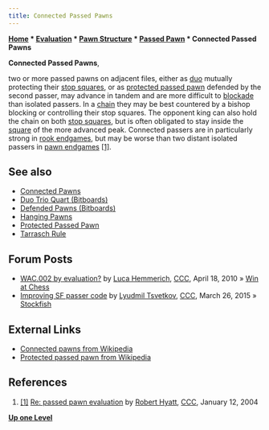```yaml
---
title: Connected Passed Pawns
---
```

**[Home](Home "Home") * [Evaluation](Evaluation "Evaluation") * [Pawn Structure](Pawn_Structure "Pawn Structure") * [Passed Pawn](Passed_Pawn "Passed Pawn") * Connected Passed Pawns**

**Connected Passed Pawns**,

two or more passed pawns on adjacent files, either as [duo](</Duo_Trio_Quart_(Bitboards)> "Duo Trio Quart (Bitboards)") mutually protecting their [stop squares](Stop_Square "Stop Square"), or as [protected passed pawn](Protected_Passed_Pawn "Protected Passed Pawn") defended by the second passer, may advance in tandem and are more difficult to [blockade](Blockade_of_Stop "Blockade of Stop") than isolated passers. In a [chain](Pawn_Chain "Pawn Chain") they may be best countered by a bishop blocking or controlling their stop squares. The opponent king can also hold the chain on both [stop squares](Stop_Square "Stop Square"), but is often obligated to stay inside the [square](Rule_of_the_Square#TheSquareofthePawn "Rule of the Square") of the more advanced peak. Connected passers are in particularly strong in [rook endgames](Rook_Endgame "Rook Endgame"), but may be worse than two distant isolated passers in [pawn endgames](Pawn_Endgame "Pawn Endgame") <a id="cite-note-1" href="#cite-ref-1">[1]</a>.

## See also

- [Connected Pawns](Connected_Pawns "Connected Pawns")
- [Duo Trio Quart (Bitboards)](</Duo_Trio_Quart_(Bitboards)> "Duo Trio Quart (Bitboards)")
- [Defended Pawns (Bitboards)](</Defended_Pawns_(Bitboards)> "Defended Pawns (Bitboards)")
- [Hanging Pawns](Hanging_Pawns "Hanging Pawns")
- [Protected Passed Pawn](Protected_Passed_Pawn "Protected Passed Pawn")
- [Tarrasch Rule](Tarrasch_Rule "Tarrasch Rule")

## Forum Posts

- [WAC.002 by evaluation?](http://talkchess.com/forum/viewtopic.php?t=33868) by [Luca Hemmerich](Luca_Hemmerich "Luca Hemmerich"), [CCC](CCC "CCC"), April 18, 2010 » [Win at Chess](Win_at_Chess "Win at Chess")
- [Improving SF passer code](http://www.talkchess.com/forum/viewtopic.php?t=55792) by [Lyudmil Tsvetkov](Lyudmil_Tsvetkov "Lyudmil Tsvetkov"), [CCC](CCC "CCC"), March 26, 2015 » [Stockfish](Stockfish "Stockfish")

## External Links

- [Connected pawns from Wikipedia](https://en.wikipedia.org/wiki/Connected_pawns)
- [Protected passed pawn from Wikipedia](https://en.wikipedia.org/wiki/Passed_pawn#Protected_passed_pawn)

## References

1. <a id="cite-ref-1" href="#cite-note-1">[1]</a> [Re: passed pawn evaluation](https://www.stmintz.com/ccc/index.php?id=341873) by [Robert Hyatt](Robert_Hyatt "Robert Hyatt"), [CCC](CCC "CCC"), January 12, 2004

**[Up one Level](Passed_Pawn "Passed Pawn")**

